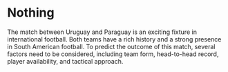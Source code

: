 # Nothing
The match between Uruguay and Paraguay is an exciting fixture in international football. Both teams have a rich history and a strong presence in South American football. To predict the outcome of this match, several factors need to be considered, including team form, head-to-head record, player availability, and tactical approach.
